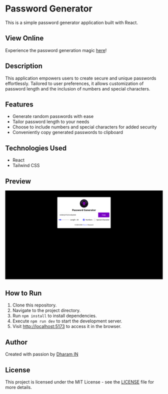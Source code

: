# Password Generator

This is a simple password generator application built with React.

## View Online

Experience the password generation magic [here](https://random-password-generator-in.netlify.app/)!

## Description

This application empowers users to create secure and unique passwords effortlessly. Tailored to user preferences, it allows customization of password length and the inclusion of numbers and special characters.

## Features

- Generate random passwords with ease
- Tailor password length to your needs
- Choose to include numbers and special characters for added security
- Conveniently copy generated passwords to clipboard

## Technologies Used

- React
- Tailwind CSS

## Preview

![Password Generator Preview](./Screenshot/preview.png)

## How to Run

1. Clone this repository.
2. Navigate to the project directory.
3. Run `npm install` to install dependencies.
4. Execute `npm run dev` to start the development server.
5. Visit [http://localhost:5173](http://localhost:5173) to access it in the browser.

## Author

Created with passion by [Dharam IN](https://github.com/Dharam-IN)

## License

This project is licensed under the MIT License - see the [LICENSE](LICENSE) file for more details.

